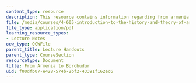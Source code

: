 ```yaml
---
content_type: resource
description: This resource contains information regarding from armenia to borobudur.
file: /media/courses/4-605-introduction-to-the-history-and-theory-of-architecture-spring-2012/f00dfb07e428574b2bf243391f162ec6_MIT4_605S12_lec18.pdf
file_type: application/pdf
learning_resource_types:
- Lecture Notes
ocw_type: OCWFile
parent_title: Lecture Handouts
parent_type: CourseSection
resourcetype: Document
title: From Armenia to Borobudur
uid: f00dfb07-e428-574b-2bf2-43391f162ec6
---
```

